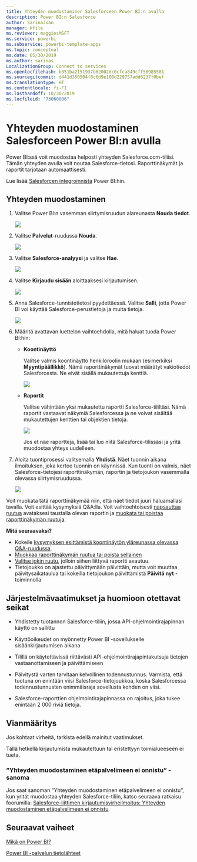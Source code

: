 ```yaml
---
title: Yhteyden muodostaminen Salesforceen Power BI:n avulla
description: Power BI:n Salesforce
author: SarinaJoan
manager: kfile
ms.reviewer: maggiesMSFT
ms.service: powerbi
ms.subservice: powerbi-template-apps
ms.topic: conceptual
ms.date: 05/30/2019
ms.author: sarinas
LocalizationGroup: Connect to services
ms.openlocfilehash: b351ba2151937b62002dc0cfca849cff58985581
ms.sourcegitcommit: d441d350504f8c6d9e100d229757add6237f0bef
ms.translationtype: HT
ms.contentlocale: fi-FI
ms.lasthandoff: 10/30/2019
ms.locfileid: "73060806"
---
```

# <a name="connect-to-salesforce-with-power-bi"></a>Yhteyden muodostaminen Salesforceen Power BI:n avulla
Power BI:ssä voit muodostaa helposti yhteyden Salesforce.com-tiliisi. Tämän yhteyden avulla voit noutaa Salesforce-tietosi. Raporttinäkymät ja raportit tarjotaan automaattisesti.

Lue lisää [Salesforcen integroinnista](https://powerbi.microsoft.com/integrations/salesforce) Power BI:hin.

## <a name="how-to-connect"></a>Yhteyden muodostaminen
1. Valitse Power BI:n vasemman siirtymisruudun alareunasta **Nouda tiedot**.
   
   ![](media/service-connect-to-salesforce/pbi_getdata.png) 
2. Valitse **Palvelut**-ruudussa **Nouda**.
   
   ![](media/service-connect-to-salesforce/pbi_getservices.png) 
3. Valitse **Salesforce-analyysi** ja valitse **Hae**.  
   
   ![](media/service-connect-to-salesforce/salesforce.png)
4. Valitse **Kirjaudu sisään** aloittaaksesi kirjautumisen.
   
    ![](media/service-connect-to-salesforce/dialog.png)
5. Anna Salesforce-tunnistetietosi pyydettäessä. Valitse **Salli**, jotta Power BI voi käyttää Salesforce-perustietoja ja muita tietoja.
   
   ![](media/service-connect-to-salesforce/sf_authorize.png)
6. Määritä avattavan luettelon vaihtoehdolla, mitä haluat tuoda Power BI:hin:
   
   * **Koontinäyttö**
     
     Valitse valmis koontinäyttö henkilöroolin mukaan (esimerkiksi **Myyntipäällikkö**). Nämä raporttinäkymät tuovat määrätyt vakiotiedot Salesforcesta. Ne eivät sisällä mukautettuja kenttiä.
     
     ![](media/service-connect-to-salesforce/pbi_salesforcechooserole.png)
   * **Raportit**
     
     Valitse vähintään yksi mukautettu raportti Salesforce-tililtäsi. Nämä raportit vastaavat näkymiä Salesforcessa ja ne voivat sisältää mukautettujen kenttien tai objektien tietoja.
     
     ![](media/service-connect-to-salesforce/pbi_salesforcereports.png)
     
     Jos et näe raportteja, lisää tai luo niitä Salesforce-tilissäsi ja yritä muodostaa yhteys uudelleen.

7. Aloita tuontiprosessi valitsemalla **Yhdistä**. Näet tuonnin aikana ilmoituksen, joka kertoo tuonnin on käynnissä. Kun tuonti on valmis, näet Salesforce-tietojesi raporttinäkymän, raportin ja tietojoukon vasemmalla olevassa siirtymisruudussa.
   
   ![](media/service-connect-to-salesforce/pbi_getdatasalesforcedash.png)

Voit muokata tätä raporttinäkymää niin, että näet tiedot juuri haluamallasi tavalla. Voit esittää kysymyksiä Q&A:lla. Voit vaihtoehtoisesti [napsauttaa ruutua](consumer/end-user-tiles.md) avataksesi taustalla olevan raportin ja [muokata tai poistaa raporttinäkymän ruutuja](service-dashboard-edit-tile.md).

**Mitä seuraavaksi?**

* Kokeile [kysymyksen esittämistä koontinäytön yläreunassa olevassa Q&A-ruudussa](consumer/end-user-q-and-a.md).
* [Muokkaa raporttinäkymän ruutua tai poista sellainen](service-dashboard-edit-tile.md)
* [Valitse jokin ruutu](service-dashboard-tiles.md), jolloin siihen liittyvä raportti avautuu.
* Tietojoukko on ajastettu päivittymään päivittäin, mutta voit muuttaa päivitysaikataulua tai kokeilla tietojoukon päivittämistä **Päivitä nyt** -toiminnolla

## <a name="system-requirements-and-considerations"></a>Järjestelmävaatimukset ja huomioon otettavat seikat

- Yhdistetty tuotannon Salesforce-tiliin, jossa API-ohjelmointirajapinnan käyttö on sallittu

- Käyttöoikeudet on myönnetty Power BI -sovellukselle sisäänkirjautumisen aikana

- Tilillä on käytettävissä riittävästi API-ohjelmointirajapintakutsuja tietojen vastaanottamiseen ja päivittämiseen

- Päivitystä varten tarvitaan kelvollinen todennustunnus. Varmista, että tuotuna on enintään viisi Salesforce-tietojoukkoa, koska Salesforcessa todennustunnusten enimmäisraja sovellusta kohden on viisi.

- Salesforce-raporttien ohjelmointirajapinnassa on rajoitus, joka tukee enintään 2 000 riviä tietoja.


## <a name="troubleshooting"></a>Vianmääritys

Jos kohtaat virheitä, tarkista edellä mainitut vaatimukset. 

Tällä hetkellä kirjautumista mukautettuun tai eristettyyn toimialueeseen ei tueta.

### <a name="unable-to-connect-to-the-remote-server-message"></a>”Yhteyden muodostaminen etäpalvelimeen ei onnistu” -sanoma

Jos saat sanoman ”Yhteyden muodostaminen etäpalvelimeen ei onnistu”, kun yrität muodostaa yhteyden Salesforce-tiliin, katso seuraava ratkaisu foorumilla: [Salesforce-liittimen kirjautumisvirheilmoitus: Yhteyden muodostaminen etäpalvelimeen ei onnistu](https://www.outsystems.com/forums/Forum_TopicView.aspx?TopicId=17674&TopicName=log-in-error-message-unable-to-connect-to-the-remote-server&)


## <a name="next-steps"></a>Seuraavat vaiheet
[Mikä on Power BI?](fundamentals/power-bi-overview.md)

[Power BI -palvelun tietolähteet](service-get-data.md)

